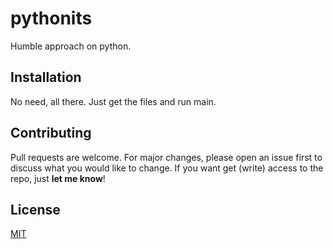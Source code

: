 # pythonits

Humble approach on python.

## Installation

No need, all there. Just get the files and run main.


## Contributing
Pull requests are welcome. For major changes, please open an issue first to discuss what you would like to change.
If you want get (write) access to the repo, just **let me know**!

## License
[MIT](https://choosealicense.com/licenses/mit/)